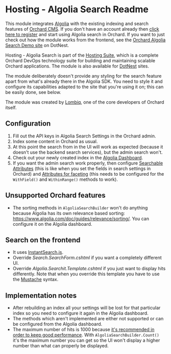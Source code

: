 # Hosting - Algolia Search Readme



This module integrates [Algolia](https://www.algolia.com/) with the existing indexing and search features of [Orchard CMS](http://orchardproject.net/). If you don't have an account already then [click here to register](https://www.algolia.com/users/sign_up?utm_source=lombiq) and start using Algolia search in Orchard. If you want to just check out how the module works from the frontend, see the [Orchard Algolia Search Demo site](https://algoliasearchdemo.dotnest.com) on DotNest.

Hosting - Algolia Search is part of the [Hosting Suite](https://dotnest.com/knowledge-base/topics/lombiq-hosting-suite), which is a complete Orchard DevOps technology suite for building and maintaining scalable Orchard applications. The module is also available for [DotNest](https://dotnest.com/) sites.

The module deliberately doesn't provide any styling for the search feature apart from what's already there in the Algolia SDK. You need to style it and configure its capabilities adapted to the site that you're using it on; this can be easily done, see below.

The module was created by [Lombiq](https://lombiq.com), one of the core developers of Orchard itself.


## Configuration

1. Fill out the API keys in Algolia Search Settings in the Orchard admin.
2. Index some content in Orchard as usual.
3. At this point the search from in the UI will work as expected (because it doesn't use the backend search services), but the admin search won't.
4. Check out your newly created index in the [Algolia Dashboard](https://www.algolia.com/dashboard).
5. If you want the admin search work properly, then configure [Searchable Attributes](https://www.algolia.com/explorer#?index=pages&tab=ranking) (this is like when you set the fields in search settings in Orchard) and [Attributes for faceting](https://www.algolia.com/explorer#?index=pages&tab=display) (this needs to be configured for the `WithField()` and `WithinRange()` methods to work).


## Unsupported Orchard features

- The sorting methods in `AlgoliaSearchBuilder` won't do anything because Algolia has its own relevance based sorting: https://www.algolia.com/doc/guides/relevance/sorting/. You can configure it on the Algolia dashboard.


## Search on the frontend

- It uses [InstantSearch.js](https://community.algolia.com/instantsearch.js/).
- Override *Search.SearchForm.cshtml* if you want a completely different UI.
- Override *Algolia.Searchit.Template.cshtml* if you just want to display hits differently. Note that when you override this template you have to use the [Mustache](https://mustache.github.io/) syntax.


## Implementation notes

- After rebuilding an index all your settings will be lost for that particular index so you need to configure it again in the Algolia dashboard.
- The methods which aren't implemented are either not supported or can be configured from the Algolia dashboard.
- The maximum number of hits is 1000 because [it's recommended in order to keep good performance](https://www.algolia.com/doc/api-client/csharp/parameters/#paginationlimitedto). With `AlgoliaSearchBuilder.Count()` it's the maximum number you can get so the UI won't display a higher number than what can properly be displayed.